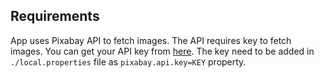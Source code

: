 ## Requirements
App uses Pixabay API to fetch images. The API requires key to fetch images. You can get your API key from [here](https://pixabay.com/api/docs/). The key need to be added in `./local.properties` file as `pixabay.api.key=KEY` property.
